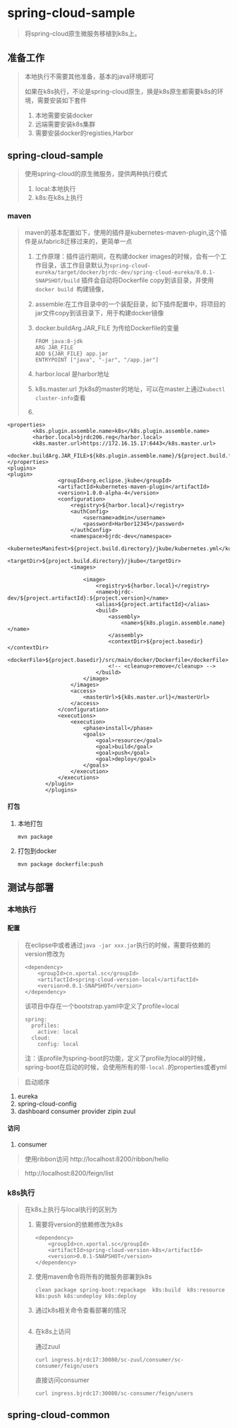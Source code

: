 spring-cloud-sample
====

> 将spring-cloud原生微服务移植到k8s上。

## 准备工作

> 本地执行不需要其他准备，基本的java环境即可
>
> 如果在k8s执行，不论是spring-cloud原生，换是k8s原生都需要k8s的环境，需要安装如下套件
>
> 1. 本地需要安装docker
> 2. 远端需要安装k8s集群
> 3. 需要安装docker的registies,Harbor



## spring-cloud-sample

> 使用spring-cloud的原生微服务，提供两种执行模式
>
> 1. local:本地执行
> 2. k8s:在k8s上执行

### maven

> maven的基本配置如下，使用的插件是kubernetes-maven-plugin,这个插件是从fabric8迁移过来的，更简单一点
>
> 1. 工作原理：插件运行期间，在构建docker images的时候，会有一个工作目录，该工作目录默认为`spring-cloud-eureka/target/docker/bjrdc-dev/spring-cloud-eureka/0.0.1-SNAPSHOT/build`  插件会自动将Dockerfile copy到该目录，并使用`docker build `构建镜像，
>
> 2. assemble:在工作目录中的一个装配目录，如下插件配置中，将项目的jar文件copy到该目录下，用于构建docker镜像
>
> 3. docker.buildArg.JAR_FILE 为传给Dockerfile的变量
>
>    ```
>    FROM java:8-jdk
>    ARG JAR_FILE
>    ADD ${JAR_FILE} app.jar
>    ENTRYPOINT ["java", "-jar", "/app.jar"]
>    ```
>
> 4. harbor.local 是harbor地址
>
> 5. k8s.master.url  为k8s的master的地址，可以在master上通过`kubectl cluster-info`查看
>
> 6. 

```
<properties>
		<k8s.plugin.assemble.name>k8s</k8s.plugin.assemble.name>
		<harbor.local>bjrdc206.reg</harbor.local>
		<k8s.master.url>https://172.16.15.17:6443</k8s.master.url>
	<docker.buildArg.JAR_FILE>${k8s.plugin.assemble.name}/${project.build.finalName}.jar</docker.buildArg.JAR_FILE>
</properties>
<plugins>
<plugin>
				<groupId>org.eclipse.jkube</groupId>
				<artifactId>kubernetes-maven-plugin</artifactId>
				<version>1.0.0-alpha-4</version>
				<configuration>
					<registry>${harbor.local}</registry>
					<authConfig>
						<username>admin</username>
						<password>Harbor12345</password>
					</authConfig>
					<namespace>bjrdc-dev</namespace>
					<kubernetesManifest>${project.build.directory}/jkube/kubernetes.yml</kubernetesManifest>
					<targetDir>${project.build.directory}/jkube</targetDir>
					<images>

						<image>
							<registry>${harbor.local}</registry>
							<name>bjrdc-dev/${project.artifactId}:${project.version}</name>
							<alias>${project.artifactId}</alias>
							<build>
								<assembly>
									<name>${k8s.plugin.assemble.name}</name>
								</assembly>
								<contextDir>${project.basedir}</contextDir>
								<dockerFile>${project.basedir}/src/main/docker/Dockerfile</dockerFile>
								<!-- <cleanup>remove</cleanup> -->
							</build>
						</image>
					</images>
					<access>
						<masterUrl>${k8s.master.url}</masterUrl>
					</access>
				</configuration>
				<executions>
					<execution>
						<phase>install</phase>
						<goals>
							<goal>resource</goal>
							<goal>build</goal>
							<goal>push</goal>
							<goal>deploy</goal>
						</goals>
					</execution>
				</executions>
			</plugin>
			</plugins>
```



#### 打包

1. 本地打包

   ```
   mvn package
   ```

2. 打包到docker

   ```
   mvn package dockerfile:push  
   ```
## 测试与部署
### 本地执行

#### 配置

> 在eclipse中或者通过`java -jar xxx.jar`执行的时候，需要将依赖的version修改为
>
> ```
> <dependency>
>     <groupId>cn.xportal.sc</groupId>
>     <artifactId>spring-cloud-version-local</artifactId>
>     <version>0.0.1-SNAPSHOT</version>
> </dependency>
> ```
>
> 该项目中存在一个bootstrap.yaml中定义了profile=local
>
> ```
> spring:
>   profiles:
>     active: local
>   cloud:
>     config: local
> ```
>
> 注：该profile为spring-boot的功能，定义了profile为local的时候，spring-boot在启动的时候，会使用所有的带`-local.`的properties或者yml



> 启动顺序

1. eureka
2. spring-cloud-config
3. dashboard consumer provider zipin zuul

#### 访问
1. consumer
> 使用ribbon访问 
> http://localhost:8200/ribbon/hello

> http://localhost:8200/feign/list

### k8s执行

> 在k8s上执行与local执行的区别为
>
> 1. 需要将version的依赖修改为k8s
>
>    ```
>    <dependency>
>        <groupId>cn.xportal.sc</groupId>
>        <artifactId>spring-cloud-version-k8s</artifactId>
>        <version>0.0.1-SNAPSHOT</version>
>    </dependency>
>    ```
>
> 2. 使用maven命令将所有的微服务部署到k8s
>
>    ```
>    clean package spring-boot:repackage  k8s:build  k8s:resource k8s:push k8s:undeploy k8s:deploy
>    ```
>
> 3. 通过k8s相关命令查看部署的情况
>
>    ```
>    
>    ```
>
> 4. 在k8s上访问
>
>    通过zuul
>
>    ```
>    curl ingress.bjrdc17:30080/sc-zuul/consumer/sc-consumer/feign/users
>    ```
>
>    直接访问consumer
>
>    ```
>    curl ingress.bjrdc17:30080/sc-consumer/feign/users
>    ```
>
>    

## spring-cloud-common


